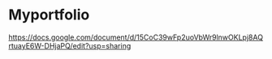 # Myportfolio


<!-- link to my project -->

https://docs.google.com/document/d/15CoC39wFp2uoVbWr9lnwOKLpj8AQrtuayE6W-DHjaPQ/edit?usp=sharing 